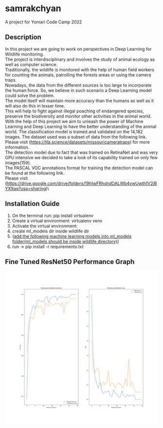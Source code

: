 # samrakchyan
A project for Yomari Code Camp 2022 

## Description

In this project we are going to work on perspectives in Deep Learning for Wildlife monitoring.\
The project is interdisciplinary and involves the study of animal ecology as well as computer science.\
Traditionally, the wildlife is monitored with the help of human field workers for counting the animals, patrolling the forests areas or using the camera traps.\
Nowadays, the data from the different sources is too large to incorporate the human force.
So, we believe in such scenario a Deep Learning model could solve the problem.\
The model itself will maintain more accuracy than the humans as well as it will also do this in lesser time.\
This will help to fight against illegal poaching of endangered species, preserve the biodiversity and monitor other activities in the animal world.\
With the help of this project we aim to unleash the power of Machine Learning and Deep Learning to have the better understanding of the animal world.
The classification model is trained and validated on the 14,182 images. The dataset used was a subset of data from the following link.\
Please visit (https://lila.science/datasets/missouricameratraps) for more information.\
The detection model due to fact that was trained on RetinaNet and was very GPU intensive we decided to take a look of its capability trained on only few images(159).\
The PASCAL VOC annotations format for training the detection model can be found at the following link.\
Please visit (https://drive.google.com/drive/folders/19hIwFRhshdOALWb4vwUwth1V2jBYX9aq?usp=sharing)\


## Installation Guide
  1. On the terminal run: pip install virtualenv
  2. Create a virtual environment: virtualenv venv
  3. Activate the virtual environment:  
  4. create ml_models dir inside wildlife dir
  5. ([add the following machine learning models into ml_models folder(ml_models should be inside wildlife directory)](https://drive.google.com/drive/folders/1dT73B_KYImcEWfgwSWXY5-CNgsAdfJnL?usp=sharing))
  4. run -> pip install -r requirements.txt

## Fine Tuned ResNet50 Performance Graph
  ![Screenshot](resnet50.png)
